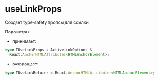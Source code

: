 # useLinkProps

Создает type-safety пропсы для ссылки

Параметры:

- принимает:

```ts
type TUseLinkProps = ActiveLinkOptions &
  React.AnchorHTMLAttributes<HTMLAnchorElement>;
```

- возвращает:

```ts
type TUseLinkReturns = React.AnchorHTMLAttributes<HTMLAnchorElement>;
```
